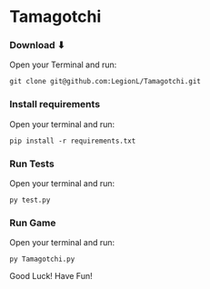 # Tamagotchi


### Download ⬇

Open your Terminal and run:

`git clone git@github.com:LegionL/Tamagotchi.git`

### Install requirements

Open your terminal and run:

`pip install -r requirements.txt`

### Run Tests

Open your terminal and run:

`py test.py`

### Run Game

Open your terminal and run:

`py Tamagotchi.py`

Good Luck! Have Fun!
